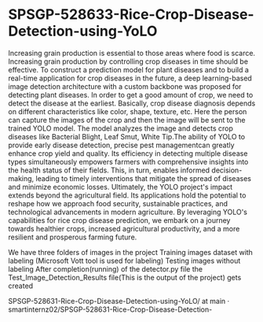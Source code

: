 # SPSGP-528633-Rice-Crop-Disease-Detection-using-YoLO
Increasing grain production is essential to those areas where food is scarce. Increasing grain production by controlling crop diseases in time should be effective. To construct a prediction model for plant diseases and to build a real-time application for crop diseases in the future, a deep learning-based image detection architecture with a custom backbone was proposed for detecting plant diseases. In order to get a good amount of crop, we need to detect the disease at the earliest. Basically, crop disease diagnosis depends on different characteristics like color, shape, texture, etc. Here the person can capture the images of the crop and then the image will be sent to the trained YOLO model. The model analyzes the image and detects crop diseases like Bacterial Blight, Leaf Smut, White Tip.The ability of YOLO to provide early disease detection, precise pest managementcan greatly enhance crop yield and quality. Its efficiency in detecting multiple disease types simultaneously empowers farmers with comprehensive insights into the health status of their fields. This, in turn, enables informed decision-making, leading to timely interventions that mitigate the spread of diseases and minimize economic losses. Ultimately, the YOLO project's impact extends beyond the agricultural field. Its applications hold the potential to reshape how we approach food security, sustainable practices, and technological advancements in modern agriculture. By leveraging YOLO's capabilities for rice crop disease prediction, we embark on a journey towards healthier crops, increased agricultural productivity, and a more resilient and prosperous farming future.

We have three folders of images in the project Training images dataset with labeling (Microsoft Vott tool is used for labeling) Testing images without labeling After completion(running) of the detector.py file the Test_Image_Detection_Results file(This is the output of the project) gets created

SPSGP-528631-Rice-Crop-Disease-Detection-using-YoLO/ at main · smartinternz02/SPSGP-528631-Rice-Crop-Disease-Detection-
